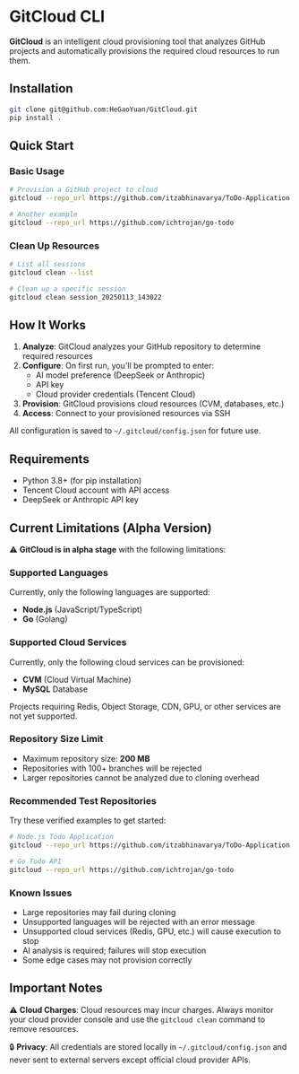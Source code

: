 # GitCloud CLI

**GitCloud** is an intelligent cloud provisioning tool that analyzes GitHub projects and automatically provisions the required cloud resources to run them.

## Installation

```bash
git clone git@github.com:HeGaoYuan/GitCloud.git
pip install .
```

## Quick Start

### Basic Usage

```bash
# Provision a GitHub project to cloud
gitcloud --repo_url https://github.com/itzabhinavarya/ToDo-Application

# Another example
gitcloud --repo_url https://github.com/ichtrojan/go-todo
```

### Clean Up Resources

```bash
# List all sessions
gitcloud clean --list

# Clean up a specific session
gitcloud clean session_20250113_143022
```

## How It Works

1. **Analyze**: GitCloud analyzes your GitHub repository to determine required resources
2. **Configure**: On first run, you'll be prompted to enter:
   - AI model preference (DeepSeek or Anthropic)
   - API key
   - Cloud provider credentials (Tencent Cloud)
3. **Provision**: GitCloud provisions cloud resources (CVM, databases, etc.)
4. **Access**: Connect to your provisioned resources via SSH

All configuration is saved to `~/.gitcloud/config.json` for future use.

## Requirements

- Python 3.8+ (for pip installation)
- Tencent Cloud account with API access
- DeepSeek or Anthropic API key


## Current Limitations (Alpha Version)

⚠️ **GitCloud is in alpha stage** with the following limitations:

### Supported Languages
Currently, only the following languages are supported:
- **Node.js** (JavaScript/TypeScript)
- **Go** (Golang)

### Supported Cloud Services
Currently, only the following cloud services can be provisioned:
- **CVM** (Cloud Virtual Machine)
- **MySQL** Database

Projects requiring Redis, Object Storage, CDN, GPU, or other services are not yet supported.

### Repository Size Limit
- Maximum repository size: **200 MB**
- Repositories with 100+ branches will be rejected
- Larger repositories cannot be analyzed due to cloning overhead

### Recommended Test Repositories
Try these verified examples to get started:
```bash
# Node.js Todo Application
gitcloud --repo_url https://github.com/itzabhinavarya/ToDo-Application

# Go Todo API
gitcloud --repo_url https://github.com/ichtrojan/go-todo
```

### Known Issues
- Large repositories may fail during cloning
- Unsupported languages will be rejected with an error message
- Unsupported cloud services (Redis, GPU, etc.) will cause execution to stop
- AI analysis is required; failures will stop execution
- Some edge cases may not provision correctly

## Important Notes

⚠️ **Cloud Charges**: Cloud resources may incur charges. Always monitor your cloud provider console and use the `gitcloud clean` command to remove resources.

🔒 **Privacy**: All credentials are stored locally in `~/.gitcloud/config.json` and never sent to external servers except official cloud provider APIs.